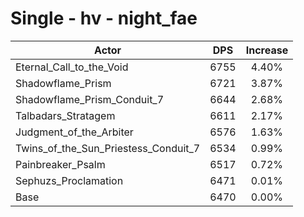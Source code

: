 # Single - hv - night_fae
| Actor | DPS | Increase |
|---|:---:|:---:|
|Eternal_Call_to_the_Void|6755|4.40%|
|Shadowflame_Prism|6721|3.87%|
|Shadowflame_Prism_Conduit_7|6644|2.68%|
|Talbadars_Stratagem|6611|2.17%|
|Judgment_of_the_Arbiter|6576|1.63%|
|Twins_of_the_Sun_Priestess_Conduit_7|6534|0.99%|
|Painbreaker_Psalm|6517|0.72%|
|Sephuzs_Proclamation|6471|0.01%|
|Base|6470|0.00%|
